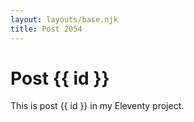 ```yaml
---
layout: layouts/base.njk
title: Post 2054
---
```


# Post {{ id }}

This is post {{ id }} in my Eleventy project.
